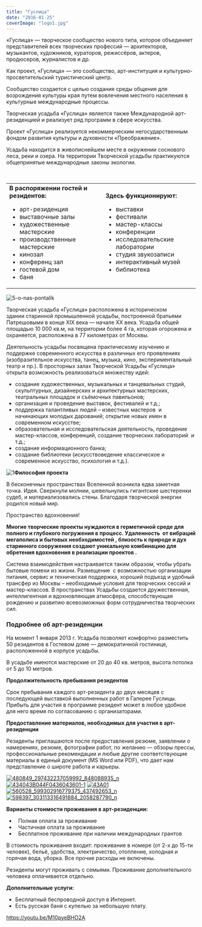 ```yaml
---
title: "Гуслица"
date: "2016-01-25"
coverImage: "logo1.jpg"
---
```


«Гуслица» — творческое сообщество нового типа, которое объединяет представителей всех творческих профессий — архитекторов, музыкантов, художников, кураторов, режиссёров, актеров, продюсеров, журналистов и др.

Как проект, «Гуслица» — это сообщество, арт-институция и культурно-просветительский туристический центр.

Сообщество создается с целью создания среды общения для возрождения культуры края путем вовлечения местного населения в культурные международные процессы.

Творческая усадьба «Гуслица» является также Международной арт-резиденцией и реализует ряд программ в сфере искусства.

Проект «Гуслица» реализуется некоммерческим негосударственным фондом развития культуры и духовности «Преображение».

Усадьба находится в живописнейшем месте в окружении соснового леса, реки и озера. На территории Творческой усадьбы практикуются общепринятые международные законы экологии.

 

<table><tbody><tr><td><strong>В распоряжении гостей и резидентов:</strong><ul><li>арт-резиденция</li><li>выставочные залы</li><li>художественные мастерские</li><li>производственные мастерские</li><li>кинозал</li><li>конференц зал</li><li>гостевой дом</li><li>баня</li></ul></td><td><strong>Здесь функционируют:</strong><ul><li>выставки</li><li>фестивали</li><li>мастер-классы</li><li>конференции</li><li>исследовательские лаборатории</li><li>студия звукозаписи</li><li>интерактивный музей</li><li>библиотека</li></ul></td></tr></tbody></table>

![5-o-nas-pontalik](images/5-o-nas-pontalik.jpg)

Творческая усадьба «Гуслица» расположена в историческом  здании старинной промышленной усадьбы, построенной братьями Патрешовыми в конце ХIХ века — начале XX века. Усадьба общей площадью 10 000 кв.м, на территории более 4 га, которая огорожена и охраняется, расположена в 77 километрах от Москвы.

Деятельность усадьбы посвящена практическому изучению и поддержке современного искусства в различных его проявлениях (изобразительное искусства, танец, музыка, кино, экспериментальный театр и пр.). В просторных залах Творческой Усадьбы «Гуслица» открыта возможность реализоваться множеству идей:

- создание художественных, музыкальных и танцевальных студий, скульптурных, дизайнерских и архитектурных мастерских, театральных площадок и съёмочных павильонов;
- организация и проведение выставок, фестивалей и т.д.;
- поддержка талантливых людей – известных мастеров  и начинающих молодых дарований; открытие новых имен в современном искусстве;
- образовательная и исследовательская деятельность, проведение мастер-классов, конференций, создание творческих лабораторий  и т.д.;
- создание информационного банка;
- создание библиотеки (искусствоведение классическое и современное искусство, психология и т.д.).

![1](images/1.png)**Философия проекта**

В бесконечных пространствах Вселенной возникла едва заметная точка. Идея. Сверкнули молнии, шевельнулись гигантские шестеренки судеб, и материализовались стены. Благодаря творческой энергии родился новый мир.

Пространство вдохновения!

**Многие творческие проекты нуждаются в герметичной среде для полного и глубокого погружения в процесс. Удаленность  от вибраций мегаполиса и бытовых необходимостей , близость к природе и дух старинного сооружения создают уникальную комбинацию для обретения вдохновения в реализации проектов .**

Система взаимодействия настраивается таким образом, чтобы убрать бытовые помехи из жизни. Размещение  c возможностью организации питания, сервис и техническая поддержка, хороший подъезд и удобный трансфер из Москвы – необходимые условия для творческих сессий и мастер-классов. В пространствах Усадьбы создается дружественная, интеллигентная и вдохновляющая атмосфера, способствующая рождению и развитию всевозможных форм сотрудничества творческих сил.

### Подробнее об арт-резиденции

На момент 1 января 2013 г. Усадьба позволяет комфортно разместить 50 резидентов в Гостевом доме — демократичной гостинице, расположенной в корпусе усадьбы.

В усадьбе имеются мастерские от 20 до 40 кв. метров, высота потолка от 5 до 10 метров.

**Продолжительность пребывания резидентов**

Срок пребывания каждого арт-резидента до двух месяцев с последующей выставкой выполненных работ в Галерее Гуслицы. Прибыть для участия в программе резидент может в любое удобное для него время по согласованию с организаторами.

**Предоставление материалов, необходимых для участия в арт-резиденции**

Резиденты приглашаются после предоставления резюме, заявлении о намерениях, резюме, фотографии работ, по желанию — обзоры прессы, профессиональные рекомендации и любые другие соответствующие материалы в единый документ (MS Word или PDF), что дает нам представление о широте работа и карьеры.

[![480849_297432237059992_848088935_n](images/480849_297432237059992_848088935_n-150x150.jpg)](http://ci75443.tmweb.ru/wp-content/uploads/2015/01/480849_297432237059992_848088935_n.jpg) [![434043B044F0436043601-1](images/434043B044F0436043601-1-150x150.jpg)](http://ci75443.tmweb.ru/wp-content/uploads/2015/01/434043B044F0436043601-1.jpg) [![43A01](images/43A01-150x150.jpg)](http://ci75443.tmweb.ru/wp-content/uploads/2015/01/43A01.jpg) [![560528_599302916779375_437492653_n](images/560528_599302916779375_437492653_n1-150x150.jpg)](http://ci75443.tmweb.ru/wp-content/uploads/2015/01/560528_599302916779375_437492653_n1.jpg) [![598397_303113316491884_2058287790_n](images/598397_303113316491884_2058287790_n-150x150.jpg)](http://ci75443.tmweb.ru/wp-content/uploads/2015/01/598397_303113316491884_2058287790_n.jpg)

 **Варианты стоимости проживания в арт-резиденции:**

-   Полная оплата за проживание
-   Частичная оплата за проживание
-   Бесплатное проживание при наличии международных грантов

В стоимость проживания входит: проживание в номере (от 2-х до 15-ти человек), бельё, удобства, электричество, отопление, холодная и горячая вода, уборка. Все прочие расходы не включены.

Резиденты могут проживать с семьями. Проживание дополнительного человека оплачивается отдельно.

**Дополнительные услуги:**

- Бесплатный беспроводной доступ в Интернет.
- Есть русская баня с купелью за небольшую плату.

https://youtu.be/M10pyeBHO2A
